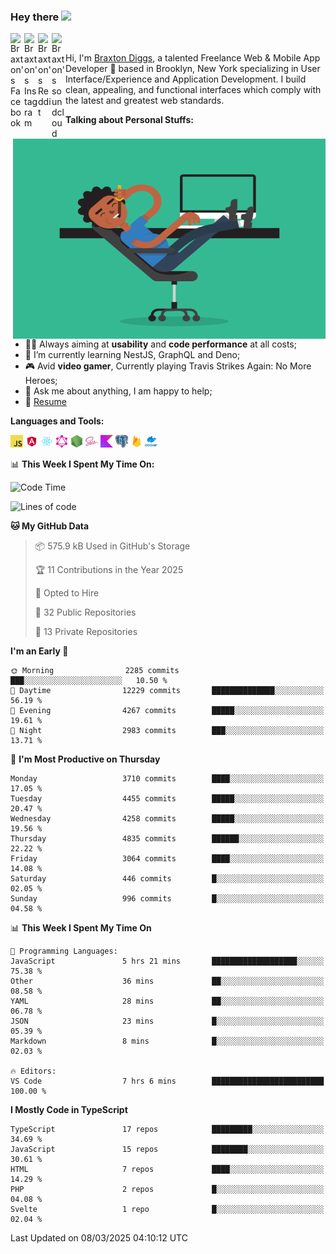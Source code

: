 ### Hey there <img src="https://media.giphy.com/media/hvRJCLFzcasrR4ia7z/giphy.gif" width="25">
<a href="https://www.facebook.com/BiggDiggz">
  <img align="left" alt="Braxton's Facebook" width="22px" src="https://cdn.jsdelivr.net/npm/simple-icons@v3/icons/facebook.svg" />
</a>
<a href="http://instagram.com/biggdiggz">
  <img align="left" alt="Braxton's Instagram" width="22px" src="https://cdn.jsdelivr.net/npm/simple-icons@v3/icons/instagram.svg" />
</a>
<a href="https://reddit.com/user/BiggDiggz/">
  <img align="left" alt="Braxton's Reddit" width="22px" src="https://cdn.jsdelivr.net/npm/simple-icons@v3/icons/reddit.svg" />
</a>
<a href="https://soundcloud.com/braxton-diggs">
  <img align="left" alt="Braxton's soundcloud" width="22px" src="https://cdn.jsdelivr.net/npm/simple-icons@v3/icons/soundcloud.svg" />
</a>

<br />

Hi, I'm [Braxton Diggs](https://braxtondiggs.com/), a talented Freelance Web & Mobile App Developer 🚀 based in Brooklyn, New York specializing in User Interface/Experience and Application Development. I build clean, appealing, and functional interfaces which comply with the latest and greatest web standards.

  <img align="right" alt="GIF" src="https://github.com/braxtondiggs/braxtondiggs/blob/master/coder.gif?raw=true" width="500" height="320" />
  
**Talking about Personal Stuffs:**

- 🧑‍💻 Always aiming at **usability** and **code performance** at all costs;
- 🌱 I’m currently learning NestJS, GraphQL and Deno;
- 🎮 Avid **video gamer**, Currently playing Travis Strikes Again: No More Heroes;
- 💬 Ask me about anything, I am happy to help;
- 📝 [Resume](https://braxtondiggs.com/assets/resume/braxton-diggs.pdf)

**Languages and Tools:**  

<code><img height="20" src="https://raw.githubusercontent.com/github/explore/80688e429a7d4ef2fca1e82350fe8e3517d3494d/topics/javascript/javascript.png"></code>
<code><img height="20" src="https://raw.githubusercontent.com/github/explore/80688e429a7d4ef2fca1e82350fe8e3517d3494d/topics/angular/angular.png"></code>
<code><img height="20" src="https://raw.githubusercontent.com/github/explore/80688e429a7d4ef2fca1e82350fe8e3517d3494d/topics/react/react.png"></code>
<code><img height="20" src="https://raw.githubusercontent.com/github/explore/5c058a388828bb5fde0bcafd4bc867b5bb3f26f3/topics/graphql/graphql.png"></code>
<code><img height="20" src="https://raw.githubusercontent.com/github/explore/80688e429a7d4ef2fca1e82350fe8e3517d3494d/topics/nodejs/nodejs.png"></code>
<code><img height="20" src="https://raw.githubusercontent.com/github/explore/80688e429a7d4ef2fca1e82350fe8e3517d3494d/topics/sass/sass.png"></code>
<code><img height="20" src="https://raw.githubusercontent.com/github/explore/80688e429a7d4ef2fca1e82350fe8e3517d3494d/topics/kotlin/kotlin.png"></code>
<code><img height="20" src="https://raw.githubusercontent.com/github/explore/80688e429a7d4ef2fca1e82350fe8e3517d3494d/topics/postgresql/postgresql.png"></code>
<code><img height="20" src="https://raw.githubusercontent.com/github/explore/80688e429a7d4ef2fca1e82350fe8e3517d3494d/topics/firebase/firebase.png"></code>
<code><img height="20" src="https://raw.githubusercontent.com/github/explore/80688e429a7d4ef2fca1e82350fe8e3517d3494d/topics/docker/docker.png"></code>

📊 **This Week I Spent My Time On:**
<!--START_SECTION:waka-->
![Code Time](http://img.shields.io/badge/Code%20Time-6%2C102%20hrs-blue)

![Lines of code](https://img.shields.io/badge/From%20Hello%20World%20I%27ve%20Written-38.4%20million%20lines%20of%20code-blue)

**🐱 My GitHub Data** 

> 📦 575.9 kB Used in GitHub's Storage 
 > 
> 🏆 11 Contributions in the Year 2025
 > 
> 💼 Opted to Hire
 > 
> 📜 32 Public Repositories 
 > 
> 🔑 13 Private Repositories 
 > 
**I'm an Early 🐤** 

```text
🌞 Morning                2285 commits        ███░░░░░░░░░░░░░░░░░░░░░░   10.50 % 
🌆 Daytime                12229 commits       ██████████████░░░░░░░░░░░   56.19 % 
🌃 Evening                4267 commits        █████░░░░░░░░░░░░░░░░░░░░   19.61 % 
🌙 Night                  2983 commits        ███░░░░░░░░░░░░░░░░░░░░░░   13.71 % 
```
📅 **I'm Most Productive on Thursday** 

```text
Monday                   3710 commits        ████░░░░░░░░░░░░░░░░░░░░░   17.05 % 
Tuesday                  4455 commits        █████░░░░░░░░░░░░░░░░░░░░   20.47 % 
Wednesday                4258 commits        █████░░░░░░░░░░░░░░░░░░░░   19.56 % 
Thursday                 4835 commits        ██████░░░░░░░░░░░░░░░░░░░   22.22 % 
Friday                   3064 commits        ████░░░░░░░░░░░░░░░░░░░░░   14.08 % 
Saturday                 446 commits         █░░░░░░░░░░░░░░░░░░░░░░░░   02.05 % 
Sunday                   996 commits         █░░░░░░░░░░░░░░░░░░░░░░░░   04.58 % 
```


📊 **This Week I Spent My Time On** 

```text
💬 Programming Languages: 
JavaScript               5 hrs 21 mins       ███████████████████░░░░░░   75.38 % 
Other                    36 mins             ██░░░░░░░░░░░░░░░░░░░░░░░   08.58 % 
YAML                     28 mins             ██░░░░░░░░░░░░░░░░░░░░░░░   06.78 % 
JSON                     23 mins             █░░░░░░░░░░░░░░░░░░░░░░░░   05.39 % 
Markdown                 8 mins              █░░░░░░░░░░░░░░░░░░░░░░░░   02.03 % 

🔥 Editors: 
VS Code                  7 hrs 6 mins        █████████████████████████   100.00 % 
```

**I Mostly Code in TypeScript** 

```text
TypeScript               17 repos            █████████░░░░░░░░░░░░░░░░   34.69 % 
JavaScript               15 repos            ████████░░░░░░░░░░░░░░░░░   30.61 % 
HTML                     7 repos             ████░░░░░░░░░░░░░░░░░░░░░   14.29 % 
PHP                      2 repos             █░░░░░░░░░░░░░░░░░░░░░░░░   04.08 % 
Svelte                   1 repo              █░░░░░░░░░░░░░░░░░░░░░░░░   02.04 % 
```




 Last Updated on 08/03/2025 04:10:12 UTC
<!--END_SECTION:waka-->
